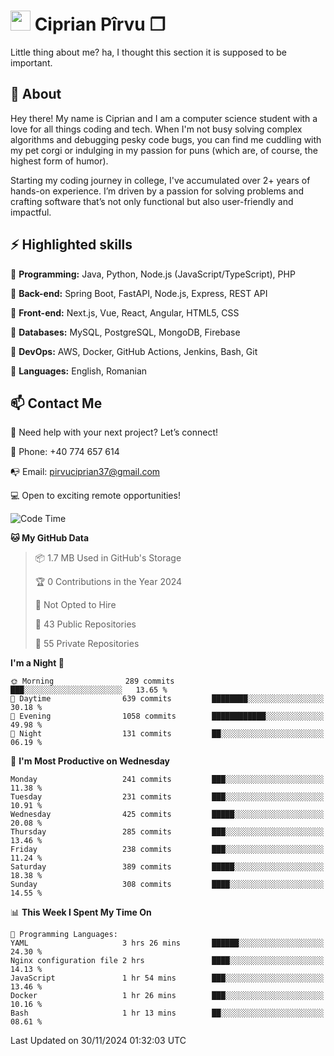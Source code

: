 # <img height="32px" src="https://user-images.githubusercontent.com/74038190/216122041-518ac897-8d92-4c6b-9b3f-ca01dcaf38ee.png"> Ciprian Pîrvu ❐ </h1>

Little thing about me? ha, I thought this section it is supposed to be important.

## 🧐 About

Hey there! My name is Ciprian and I am a computer science student with a love for all things coding and tech. When I'm not busy solving complex algorithms and debugging pesky code bugs, you can find me cuddling with my pet corgi or indulging in my passion for puns (which are, of course, the highest form of humor).

Starting my coding journey in college, I've accumulated over 2+ years of hands-on experience. I’m driven by a passion for solving problems and crafting software that’s not only functional but also user-friendly and impactful.


## ⚡ Highlighted skills

🎯 **Programming:** Java, Python, Node.js (JavaScript/TypeScript), PHP

🎯 **Back-end:** Spring Boot, FastAPI, Node.js, Express, REST API

🎯 **Front-end:** Next.js, Vue, React, Angular, HTML5, CSS

🎯 **Databases:** MySQL, PostgreSQL, MongoDB, Firebase

🎯 **DevOps:** AWS, Docker, GitHub Actions, Jenkins, Bash, Git

🎯 **Languages:** English, Romanian



## 📫 Contact Me

🤝 Need help with your next project? Let’s connect!

📱 Phone: +40 774 657 614

📭 Email: pirvuciprian37@gmail.com


💻 Open to exciting remote opportunities!

<!--START_SECTION:waka-->
![Code Time](http://img.shields.io/badge/Code%20Time-2%2C231%20hrs%2043%20mins-blue)

**🐱 My GitHub Data** 

> 📦 1.7 MB Used in GitHub's Storage 
 > 
> 🏆 0 Contributions in the Year 2024
 > 
> 🚫 Not Opted to Hire
 > 
> 📜 43 Public Repositories 
 > 
> 🔑 55 Private Repositories 
 > 
**I'm a Night 🦉** 

```text
🌞 Morning                289 commits         ███░░░░░░░░░░░░░░░░░░░░░░   13.65 % 
🌆 Daytime                639 commits         ████████░░░░░░░░░░░░░░░░░   30.18 % 
🌃 Evening                1058 commits        ████████████░░░░░░░░░░░░░   49.98 % 
🌙 Night                  131 commits         ██░░░░░░░░░░░░░░░░░░░░░░░   06.19 % 
```
📅 **I'm Most Productive on Wednesday** 

```text
Monday                   241 commits         ███░░░░░░░░░░░░░░░░░░░░░░   11.38 % 
Tuesday                  231 commits         ███░░░░░░░░░░░░░░░░░░░░░░   10.91 % 
Wednesday                425 commits         █████░░░░░░░░░░░░░░░░░░░░   20.08 % 
Thursday                 285 commits         ███░░░░░░░░░░░░░░░░░░░░░░   13.46 % 
Friday                   238 commits         ███░░░░░░░░░░░░░░░░░░░░░░   11.24 % 
Saturday                 389 commits         █████░░░░░░░░░░░░░░░░░░░░   18.38 % 
Sunday                   308 commits         ████░░░░░░░░░░░░░░░░░░░░░   14.55 % 
```


📊 **This Week I Spent My Time On** 

```text
💬 Programming Languages: 
YAML                     3 hrs 26 mins       ██████░░░░░░░░░░░░░░░░░░░   24.30 % 
Nginx configuration file 2 hrs               ████░░░░░░░░░░░░░░░░░░░░░   14.13 % 
JavaScript               1 hr 54 mins        ███░░░░░░░░░░░░░░░░░░░░░░   13.46 % 
Docker                   1 hr 26 mins        ███░░░░░░░░░░░░░░░░░░░░░░   10.16 % 
Bash                     1 hr 13 mins        ██░░░░░░░░░░░░░░░░░░░░░░░   08.61 % 
```


 Last Updated on 30/11/2024 01:32:03 UTC
<!--END_SECTION:waka-->
